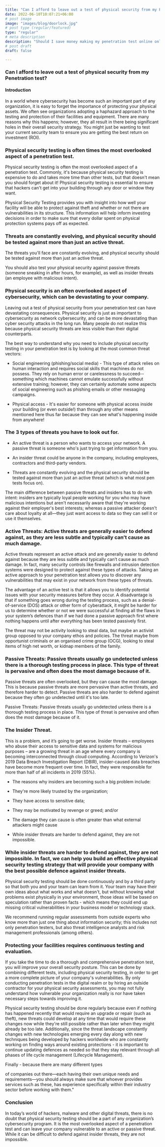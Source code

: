 ```yaml
---
title: "Can I afford to leave out a test of physical security from my Penetration test?"
date: 2022-06-10T10:07:21+06:00
# post image
image: "images/blog/doorlock.jpg"
# post type (regular/featured)
type: "regular"
# meta description
description: "Should I save money making my penetration test online only?"
# post draft
draft: false

---
```


### Can I afford to leave out a test of physical security from my Penetration test?

#### Introduction

In a world where cybersecurity has become such an important part of any organization, it is easy to forget the importance of protecting your physical assets. We often see organizations adopting a haphazard approach to the testing and protection of their facilities and equipment. There are many reasons why this happens; however, they all result in there being significant holes in their overall security strategy. You might just be wanting to test your current security team to ensure you are getting the best return on investment (ROI).

### Physical security testing is often times the most overlooked aspect of a penetration test.

Physical security testing is often the most overlooked aspect of a penetration test. Commonly, it's because physical security testing is expensive to do and takes more time than other tests, but that doesn't mean you should forget about it! Physical security testing is essential to ensure that hackers can't get into your building through any door or window they want.

Physical Security Testing provides you with insight into how well your facility will be able to protect against theft and whether or not there are vulnerabilities in its structure. This information will help inform investing decisions in order to make sure that every dollar spent on physical protection systems pays off as expected.

### Threats are constantly evolving, and physical security should be tested against more than just an active threat.

The threats you'll face are constantly evolving, and physical security should be tested against more than just an active threat.

You should also test your physical security against passive threats (someone sneaking in after hours, for example), as well as insider threats (an employee with malicious intent).

### Physical security is an often overlooked aspect of cybersecurity, which can be devastating to your company.

Leaving out a test of physical security from your penetration test can have devastating consequences. Physical security is just as important to cybersecurity as network cybersecurity, and can be more devastating than cyber security attacks in the long run. Many people do not realize this because physical security threats are less visible than their digital counterparts.

The best way to understand why you need to include physical security testing in your penetration test is by looking at the most common threat vectors:

* Social engineering (phishing/social media) - This type of attack relies on human interaction and requires social skills that machines do not possess. They rely on human error or carelessness to succeed--something which machines cannot emulate successfully without extensive training; however, they can certainly automate some aspects of social engineering such as phishing emails or other messaging campaigns.

* Physical access - It's easier for someone with physical access inside your building (or even outside!) than through any other means mentioned here thus far because they can see what's happening inside from anywhere!

### The 3 types of threats you have to look out for.

* An active threat is a person who wants to access your network. A passive threat is someone who's just trying to get information from you.

* An insider threat could be anyone in the company, including employees, contractors and third-party vendors.

* Threats are constantly evolving and the physical security should be tested against more than just an active threat (which is what most pen tests focus on).

The main difference between passive threats and insiders has to do with intent: insiders are typically loyal people working for you who may have malicious intentions but aren't necessarily aware that they're working against their employer's best interests; whereas a passive attacker doesn't care about loyalty at all—they just want access to data so they can sell it or use it themselves.

### Active Threats: Active threats are generally easier to defend against, as they are less subtle and typically can’t cause as much damage.

Active threats represent an active attack and are generally easier to defend against because they are less subtle and typically can’t cause as much damage. In fact, many security controls like firewalls and intrusion detection systems were designed to protect against these types of attacks. Taking an active approach to your penetration test allows you to discover any vulnerabilities that may exist in your network from these types of threats.

The advantage of an active test is that it allows you to identify potential issues with your security measures before they occur. A disadvantage is that if something goes wrong during the testing process, such as a denial-of-service (DOS) attack or other form of cyberattack, it might be harder for us to determine whether or not we were successful at finding all the flaws in your system’s defences than if we had done a passive approach first where nothing happens until after everything has been tested passively first.

The threat may not be activity looking to steal data, but maybe an activist group opposed to your company ethos and policies. The threat maybe from opportunist criminals or an organised crime group (OCG), looking to steal items of high net worth, or kidnap members of the family.

### Passive Threats: Passive threats usually go undetected unless there is a thorough testing process in place. This type of threat is pervasive and often does the most damage because of it.

Passive threats are often overlooked, but they can cause the most damage. This is because passive threats are more pervasive than active threats, and therefore harder to detect. Passive threats are also harder to defend against because they often go undetected until it's too late.

Passive Threats: Passive threats usually go undetected unless there is a thorough testing process in place. This type of threat is pervasive and often does the most damage because of it.

### The Insider Threat.

This is a problem, and it’s going to get worse. Insider threats – employees who abuse their access to sensitive data and systems for malicious purposes – are a growing threat in an age where every company is becoming interconnected through cloud computing. According to Verizon's 2019 Data Breach Investigation Report (DBIR), insider-caused data breaches have become more frequent over time. In fact, they were responsible for more than half of all incidents in 2019 (55%).

* The reasons why insiders are becoming such a big problem include:

* They're more likely trusted by the organization;

* They have access to sensitive data;

* They may be motivated by revenge or greed; and/or

* The damage they can cause is often greater than what external attackers might cause

* While insider threats are harder to defend against, they are not impossible.

### While insider threats are harder to defend against, they are not impossible. In fact, we can help you build an effective physical security testing strategy that will provide your company with the best possible defence against insider threats.

Physical security testing should be done continuously and by a third party so that both you and your team can learn from it. Your team may have their own ideas about what works and what doesn't, but without knowing what problems exist physically in your environment, those ideas will be based on speculation rather than proven facts - which means they could end up missing critical vulnerabilities in your business model or technology stack.

We recommend running regular assessments from outside experts who know more than just one thing about information security; this includes not only penetration testers, but also threat intelligence analysts and risk management professionals (among others).

### Protecting your facilities requires continuous testing and evaluation.

If you take the time to do a thorough and comprehensive penetration test, you will improve your overall security posture. This can be done by combining different tests, including physical security testing, in order to get a more complete picture of your company's vulnerabilities. By only conducting penetration tests in the digital realm or by hiring an outside contractor for your physical security assessments, you may not fully understand how vulnerable your organization really is nor have taken necessary steps towards improving it.

Physical security testing should be done regularly because even if nothing has happened recently that would require an upgrade or repair (such as theft), new threats could develop at any time that would require these changes now while they're still possible rather than later when they might already be too late. Additionally, since the threat landscape constantly changes with new technologies emerging every day along with new techniques being developed by hackers worldwide who are constantly working on finding ways around existing protections - it is important to continue updating defences as needed so that they stay relevant through all phases of life cycle management (Lifecycle Management).

Finally - because there are many different types

of companies out there—each having their own unique needs and requirements—you should always make sure that whoever provides services such as these, has experience specifically within their industry sector before working with them."

### Conclusion

In today’s world of hackers, malware and other digital threats, there is no doubt that physical security testing should be a part of any organization’s cybersecurity program. It is the most overlooked aspect of a penetration test and can leave your company vulnerable to an active or passive threat. While it can be difficult to defend against insider threats, they are not impossible.


